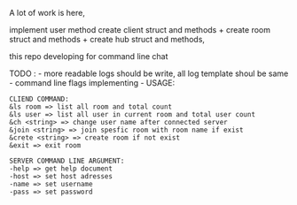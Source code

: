 A lot of work is here,

implement user method
create client struct and methods +
create room struct and methods +
create hub struct and methods,

this repo developing for command line chat

TODO : 
    - more readable logs should be write, all log template shoul be same
    - command line flags implementing
    - 
USAGE:

    CLIEND COMMAND:
    &ls room => list all room and total count
    &ls user => list all user in current room and total user count
    &ch <string> => change user name after connected server
    &join <string> => join spesfic room with room name if exist
    &crete <string> => create room if not exist
    &exit => exit room 

    SERVER COMMAND LINE ARGUMENT:
    -help => get help document
    -host => set host adresses
    -name => set username 
    -pass => set password